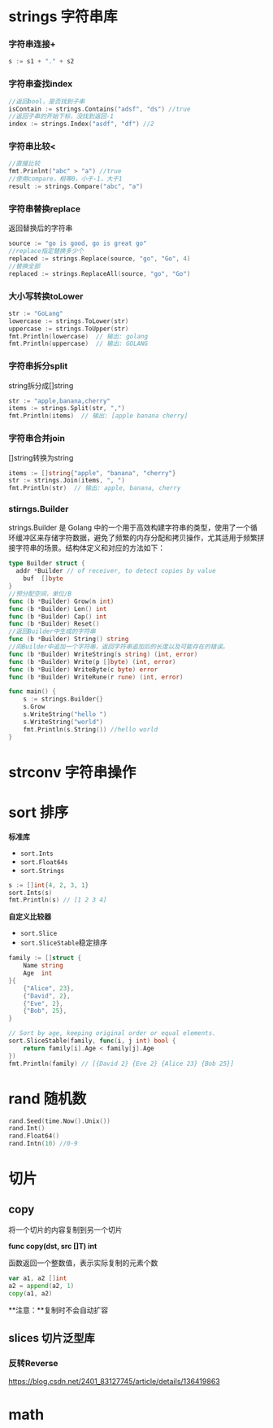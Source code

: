 # strings 字符串库

### **字符串连接**+

```go
s := s1 + "." + s2
```

### **字符串查找**index

```go
//返回bool，是否找到子串
isContain := strings.Contains("adsf", "ds") //true
//返回子串的开始下标，没找到返回-1
index := strings.Index("asdf", "df") //2
```

###  **字符串比较**<

```go
//直接比较
fmt.Prinlnt("abc" > "a") //true
//使用compare，相等0，小于-1，大于1
result := strings.Compare("abc", "a")
```

### **字符串替换**replace

返回替换后的字符串

```go
source := "go is good, go is great go"
//replace指定替换多少个
replaced := strings.Replace(source, "go", "Go", 4)
//替换全部
replaced := strings.ReplaceAll(source, "go", "Go")
```

### 大小写转换toLower

```go
str := "GoLang"
lowercase := strings.ToLower(str)
uppercase := strings.ToUpper(str)
fmt.Println(lowercase)  // 输出: golang
fmt.Println(uppercase)  // 输出: GOLANG
```

### 字符串拆分split

string拆分成[]string

```go
str := "apple,banana,cherry"
items := strings.Split(str, ",")
fmt.Println(items)  // 输出: [apple banana cherry]
```

### 字符串合并join

[]string转换为string

```go
items := []string{"apple", "banana", "cherry"}
str := strings.Join(items, ", ")
fmt.Println(str)  // 输出: apple, banana, cherry
```

### stirngs.Builder

strings.Builder 是 Golang 中的一个用于高效构建字符串的类型，使用了一个循环缓冲区来存储字符数据，避免了频繁的内存分配和拷贝操作，尤其适用于频繁拼接字符串的场景。结构体定义和对应的方法如下：

```go
type Builder struct {
  addr *Builder // of receiver, to detect copies by value
	buf  []byte
}
//预分配空间，单位/B 
func (b *Builder) Grow(n int)
func (b *Builder) Len() int
func (b *Builder) Cap() int
func (b *Builder) Reset()
//返回Builder中生成的字符串
func (b *Builder) String() string
//向Builder中追加一个字符串，返回字符串追加后的长度以及可能存在的错误。
func (b *Builder) WriteString(s string) (int, error)
func (b *Builder) Write(p []byte) (int, error)
func (b *Builder) WriteByte(c byte) error
func (b *Builder) WriteRune(r rune) (int, error)
```

```go
func main() {
	s := strings.Builder{}
    s.Grow
	s.WriteString("hello ")
	s.WriteString("world")
	fmt.Println(s.String()) //hello world
}
```

# strconv 字符串操作



# sort 排序

**标准库**

- `sort.Ints`
- `sort.Float64s`
- `sort.Strings`

```go
s := []int{4, 2, 3, 1}
sort.Ints(s)
fmt.Println(s) // [1 2 3 4]
```

**自定义比较器**

- `sort.Slice`
- `sort.SliceStable`稳定排序

```go
family := []struct {
    Name string
    Age  int
}{
    {"Alice", 23},
    {"David", 2},
    {"Eve", 2},
    {"Bob", 25},
}

// Sort by age, keeping original order or equal elements.
sort.SliceStable(family, func(i, j int) bool {
    return family[i].Age < family[j].Age
})
fmt.Println(family) // [{David 2} {Eve 2} {Alice 23} {Bob 25}]
```

# rand 随机数

```go
rand.Seed(time.Now().Unix())
rand.Int()
rand.Float64()
rand.Intn(10) //0-9
```

# 切片

## copy

将一个切片的内容复制到另一个切片

**func copy(dst, src []T) int**

函数返回一个整数值，表示实际复制的元素个数

```go
var a1, a2 []int
a2 = append(a2, 1)
copy(a1, a2)
```

**注意：**复制时不会自动扩容

## slices 切片泛型库

### 反转Reverse

https://blog.csdn.net/2401_83127745/article/details/136419863

# math

